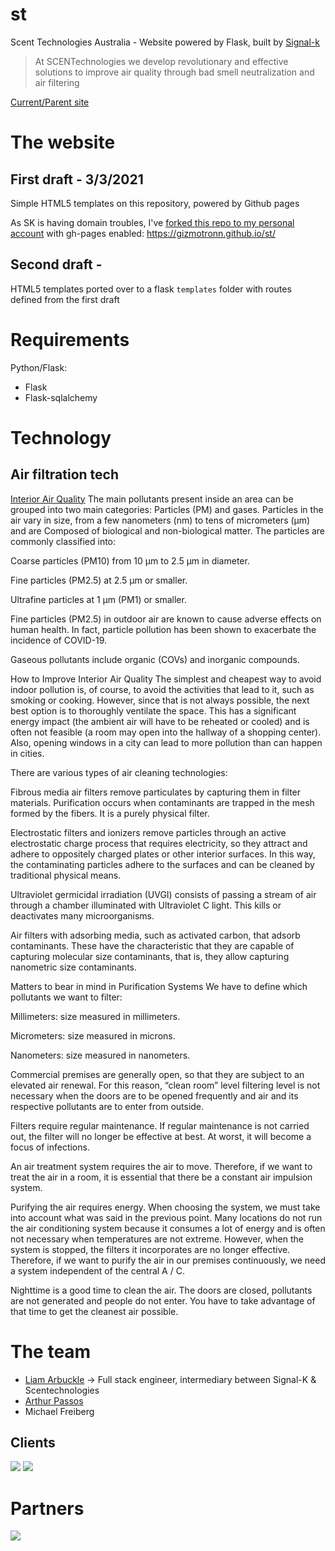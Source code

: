 # st
Scent Technologies Australia - Website powered by Flask, built by [Signal-k](https://github.com/signal-k)

> At SCENTechnologies we develop revolutionary and effective solutions to improve air quality through bad smell neutralization and air filtering

[Current/Parent site](https://scentechnologies.com)

# The website
## First draft - 3/3/2021
Simple HTML5 templates on this repository, powered by Github pages

As SK is having domain troubles, I've [forked this repo to my personal account](https://github.com/gizmotronn/st) with gh-pages enabled: https://gizmotronn.github.io/st/

## Second draft -
HTML5 templates ported over to a flask `templates` folder with routes defined from the first draft

# Requirements
Python/Flask:
* Flask
* Flask-sqlalchemy

# Technology
## Air filtration tech
[Interior Air Quality](https://www.scentechnologies.com/en/filtering-technology)
The main pollutants present inside an area can be grouped into two main categories: Particles (PM) and gases. Particles in the air vary in size, from a few nanometers (nm) to tens of micrometers (μm) and are Composed of biological and non-biological matter. The particles are commonly classified into:  

Coarse particles (PM10) from 10 µm to 2.5 µm in diameter.  

Fine particles (PM2.5) at 2.5 μm or smaller.  

Ultrafine particles at 1 μm (PM1) or smaller.  

Fine particles (PM2.5) in outdoor air are known to cause adverse effects on human health. In fact, particle pollution has been shown to exacerbate the incidence of COVID-19.  

Gaseous pollutants include organic (COVs) and inorganic compounds.

 How to Improve Interior Air Quality
The simplest and cheapest way to avoid indoor pollution is, of course, to avoid the activities that lead to it, such as smoking or cooking. However, since that is not always possible, the next best option is to thoroughly ventilate the space. This has a significant energy impact (the ambient air will have to be reheated or cooled) and is often not feasible (a room may open into the hallway of a shopping center). Also, opening windows in a city can lead to more pollution than can happen in cities.  

There are various types of air cleaning technologies:  

Fibrous media air filters remove particulates by capturing them in filter materials. Purification occurs when contaminants are trapped in the mesh formed by the fibers. It is a purely physical filter.  

Electrostatic filters and ionizers remove particles through an active electrostatic charge process that requires electricity, so they attract and adhere to oppositely charged plates or other interior surfaces. In this way, the contaminating particles adhere to the surfaces and can be cleaned by traditional physical means.  

Ultraviolet germicidal irradiation (UVGI) consists of passing a stream of air through a chamber illuminated with Ultraviolet C light. This kills or deactivates many microorganisms.  

Air filters with adsorbing media, such as activated carbon, that adsorb contaminants. These have the characteristic that they are capable of capturing molecular size contaminants, that is, they allow capturing nanometric size contaminants.

 Matters to bear in mind in Purification Systems
We have to define which pollutants we want to filter:  

Millimeters: size measured in millimeters.  

Micrometers: size measured in microns.  

Nanometers: size measured in nanometers.  

Commercial premises are generally open, so that they are subject to an elevated air renewal. For this reason, “clean room” level filtering level is not necessary when the doors are to be opened frequently and air and its respective pollutants are to enter from outside.  

Filters require regular maintenance. If regular maintenance is not carried out, the filter will no longer be effective at best. At worst, it will become a focus of infections.  

An air treatment system requires the air to move. Therefore, if we want to treat the air in a room, it is essential that there be a constant air impulsion system. 

Purifying the air requires energy. When choosing the system, we must take into account what was said in the previous point. Many locations do not run the air conditioning system because it consumes a lot of energy and is often not necessary when temperatures are not extreme. However, when the system is stopped, the filters it incorporates are no longer effective. Therefore, if we want to purify the air in our premises continuously, we need a system independent of the central A / C.  

Nighttime is a good time to clean the air. The doors are closed, pollutants are not generated and people do not enter. You have to take advantage of that time to get the cleanest air possible.

# The team
* [Liam Arbuckle](https://github.com/gizmotronn) -> Full stack engineer, intermediary between Signal-K & Scentechnologies
* [Arthur Passos](https://github.com/artpassos)
* Michael Freiberg

## Clients
![](https://images.squarespace-cdn.com/content/v1/5af3f74c0dbda322668acf5c/1587026543350-WOFWUTII3AXRIC3A2P4E/ke17ZwdGBToddI8pDm48kJ0TUPdf7D7Km0VhkKPOq49Zw-zPPgdn4jUwVcJE1ZvWQUxwkmyExglNqGp0IvTJZUJFbgE-7XRK3dMEBRBhUpwj8ecTk2SIIZEBOvFvFLJg6fkw0l9O7J4IppL8Pk0jATr98jOWikYwwkVfTXZldI4/Fc_barcelona.png?format=750w)
![](https://images.squarespace-cdn.com/content/v1/5af3f74c0dbda322668acf5c/1587026542099-6PWPTBIBJWVTBKNCSAZ9/ke17ZwdGBToddI8pDm48kP06O0_IHyRXSOOiqwgWaApZw-zPPgdn4jUwVcJE1ZvWEtT5uBSRWt4vQZAgTJucoTqqXjS3CfNDSuuf31e0tVEsL0EX72Q6S7TgfQYQBQpkz5xM6Qt8VXd_xJGg_ziCFib8BodarTVrzIWCp72ioWw/Bayer-logo-A90BE019B5-seeklogo.com.png?format=500w)

# Partners
![](https://images.squarespace-cdn.com/content/v1/5af3f74c0dbda322668acf5c/1587026870056-HTC43QACUF2Q2WT4NZKN/ke17ZwdGBToddI8pDm48kIZxdmHpC8ptdi80yobOaFlZw-zPPgdn4jUwVcJE1ZvWEtT5uBSRWt4vQZAgTJucoTqqXjS3CfNDSuuf31e0tVHB_yIbC2APymVxx8vuCQXAGh7gA8Tmwdt62JWE3R23H91lH3P2bFZvTItROhWrBJ0/Captura.PNG?format=750w)
